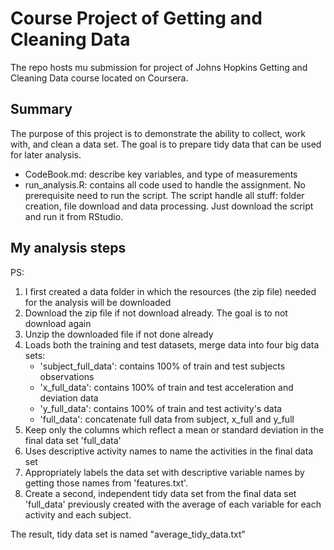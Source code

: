 # Course Project of Getting and Cleaning Data
The repo hosts mu submission for project of Johns Hopkins Getting and Cleaning Data course located on Coursera.

## Summary

The purpose of this project is to demonstrate the ability to collect, work with, and clean a data set. The goal is to prepare tidy data that can be used for later analysis. 

* CodeBook.md: describe key variables, and type of measurements
* run_analysis.R: contains all code used to handle the assignment. No prerequisite need to run the script. The script handle all stuff: folder creation, file download and data processing. Just download the script and run it from RStudio. 

## My analysis steps

PS: 

1. I first created a data folder in which the resources (the zip file) needed for the analysis will be downloaded 
2. Download the zip file if not download already. The goal is to not download again
3. Unzip the downloaded file if not done already
4. Loads both the training and test datasets, merge data into four big data sets: 
    * 'subject_full_data': contains 100% of train and test subjects observations
    * 'x_full_data': contains 100% of train and test acceleration and deviation data
    * 'y_full_data': contains 100% of train and test activity's data
    * 'full_data':  concatenate full data from subject, x_full and y_full
5. Keep only the columns which reflect a mean or standard deviation in the final data set 'full_data'
6. Uses descriptive activity names to name the activities in the final data set
7. Appropriately labels the data set with descriptive variable names by getting those names from 'features.txt'.
8. Create a second, independent tidy data set from the final data set 'full_data' previously created with the average of each variable for each activity and each subject. 

The result, tidy data set is named "average_tidy_data.txt"